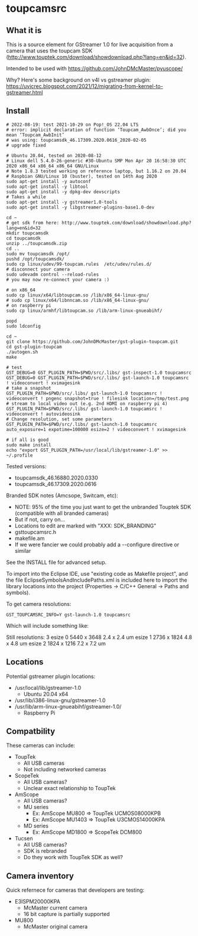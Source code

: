 toupcamsrc
=======

What it is
----------

This is a source element for GStreamer 1.0 for live acquisition from a camera that uses the 
toupcam SDK (http://www.touptek.com/download/showdownload.php?lang=en&id=32).

Intended to be used with https://github.com/JohnDMcMaster/pyuscope/

Why? Here's some background on v4l vs gstreamer plugin: https://uvicrec.blogspot.com/2021/12/migrating-from-kernel-to-gstreamer.html

Install
-------

    # 2022-08-19: test 2021-10-29 on Pop!_OS 22.04 LTS
    # error: implicit declaration of function ‘Toupcam_AwbOnce’; did you mean ‘Toupcam_AwbInit’
    # was using: toupcamsdk_46.17309.2020.0616_2020-02-05
    # upgrade fixed

    # Ubuntu 20.04, tested on 2020-08-12
    # Linux dell 5.4.0-26-generic #30-Ubuntu SMP Mon Apr 20 16:58:30 UTC 2020 x86_64 x86_64 x86_64 GNU/Linux
    # Note 1.8.3 tested working on reference laptop, but 1.16.2 on 20.04
    # Raspbian GNU/Linux 10 (buster), tested on 14th Aug 2020
    sudo apt-get install -y autoconf
    sudo apt-get install -y libtool
    sudo apt-get install -y dpkg-dev devscripts
    # Takes a while
    sudo apt-get install -y gstreamer1.0-tools
    sudo apt-get install -y libgstreamer-plugins-base1.0-dev

    cd ~
    # get sdk from here: http://www.touptek.com/download/showdownload.php?lang=en&id=32
    mkdir toupcamsdk
    cd toupcamsdk
    unzip ../toupcamsdk.zip
    cd ..
    sudo mv toupcamsdk /opt/
    pushd /opt/toupcamsdk/
    sudo cp linux/udev/99-toupcam.rules  /etc/udev/rules.d/
    # disconnect your camera
    sudo udevadm control --reload-rules
    # you may now re-connect your camera :)

    # on x86_64
    sudo cp linux/x64/libtoupcam.so /lib/x86_64-linux-gnu/
    # sudo cp linux/x64/libnncam.so /lib/x86_64-linux-gnu/
    # on raspberry pi
    sudo cp linux/armhf/libtoupcam.so /lib/arm-linux-gnueabihf/

    popd
    sudo ldconfig

    cd ~
    git clone https://github.com/JohnDMcMaster/gst-plugin-toupcam.git
    cd gst-plugin-toupcam
    ./autogen.sh
    make

    # test
    GST_DEBUG=0 GST_PLUGIN_PATH=$PWD/src/.libs/ gst-inspect-1.0 toupcamsrc
    GST_DEBUG=0 GST_PLUGIN_PATH=$PWD/src/.libs/ gst-launch-1.0 toupcamsrc ! videoconvert ! xvimagesink
    # take a snapshot
    GST_PLUGIN_PATH=$PWD/src/.libs/ gst-launch-1.0 toupcamsrc ! videoconvert ! pngenc snapshot=true ! filesink location=/tmp/test.png
    # stream to local video out (e.g. 2nd HDMI on raspberry pi 4)
    GST_PLUGIN_PATH=$PWD/src/.libs/ gst-launch-1.0 toupcamsrc ! videoconvert ! autovideosink
    # Change resolution, set some parameters
    GST_PLUGIN_PATH=$PWD/src/.libs/ gst-launch-1.0 toupcamsrc auto_exposure=1 expotime=100000 esize=2 ! videoconvert ! xvimagesink

    # if all is good
    sudo make install
    echo "export GST_PLUGIN_PATH=/usr/local/lib/gstreamer-1.0" >> ~/.profile

Tested versions:
  * toupcamsdk_46.16880.2020.0330
  * toupcamsdk_46.17309.2020.0616

Branded SDK notes (Amcsope, Switcam, etc):
  * NOTE: 95% of the time you just want to get the unbranded Touptek SDK (compatible with all branded cameras)
  * But if not, carry on...
  * Locations to edit are marked with "XXX: SDK_BRANDING"
   * gsttoupcamsrc.h
   * makefile.am
  * If we were fancier we could probably add a --configure directive or similar

See the INSTALL file for advanced setup.

To import into the Eclipse IDE, use "existing code as Makefile project", and the file EclipseSymbolsAndIncludePaths.xml is included here
to import the library locations into the project (Properties -> C/C++ General -> Paths and symbols).

To get camera resolutions:

    GST_TOUPCAMSRC_INFO=Y gst-launch-1.0 toupcamsrc

Which will include something like:

  Still resolutions: 3
    esize 0
          5440 x 3648
          2.4 x 2.4 um
    esize 1
          2736 x 1824
          4.8 x 4.8 um
    esize 2
          1824 x 1216
          7.2 x 7.2 um

Locations
---------

Potential gstreamer plugin locations:
  * /usr/local/lib/gstreamer-1.0
    * Ubuntu 20.04 x64
  * /usr/lib/i386-linux-gnu/gstreamer-1.0
  * /usr/lib/arm-linux-gnueabihf/gstreamer-1.0/
    * Raspberry Pi

Compatbility
---------

These cameras can include:
  * ToupTek
    * All USB cameras
    * Not including networked cameras
  * ScopeTek
    * All USB cameras?
    * Unclear exact relationship to ToupTek
  * AmScope
    * All USB cameras?
    * MU series
      * Ex: AmScope MU800 => ToupTek UCMOS08000KPB
      * Ex: AmScope MU1403 => ToupTek U3CMOS14000KPA
    * MD series
      * Ex: AmScope MD1800 => ScopeTek DCM800
  * Tucsen
      * All USB cameras?
      * SDK is rebranded
      * Do they work with ToupTek SDK as well?

Camera inventory
---------

Quick refernece for cameras that developers are testing:
  * E3ISPM20000KPA
    * McMaster current camera
    * 16 bit capture is partially supported
  * MU800
    * McMaster original camera
